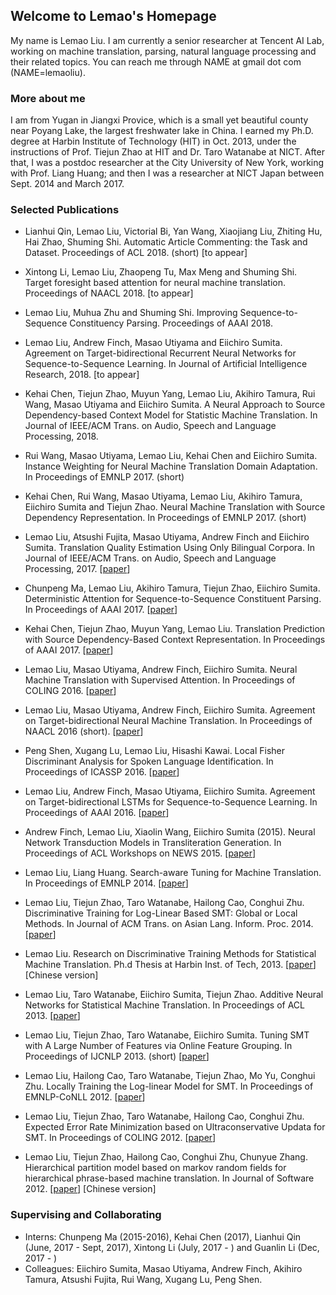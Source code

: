 ## Welcome to Lemao's Homepage

My name is Lemao Liu. I am currently a senior researcher at Tencent AI Lab, working on machine translation, parsing, natural language processing and their related topics. You can reach me through NAME at gmail dot com (NAME=lemaoliu).

### More about me

I am from Yugan in Jiangxi Provice, which is a small yet beautiful county near Poyang Lake, the largest freshwater lake in China. I earned my Ph.D. degree at Harbin Institute of Technology (HIT) in Oct. 2013, under the instructions of Prof. Tiejun Zhao at HIT and Dr. Taro Watanabe at NICT. After that, I was a postdoc researcher at the City University of New York, working with Prof. Liang Huang; and then I was a researcher at NICT Japan between Sept. 2014 and March 2017. 




### Selected Publications

- Lianhui Qin, Lemao Liu, Victorial Bi, Yan Wang, Xiaojiang Liu, Zhiting Hu, Hai Zhao, Shuming Shi. Automatic Article Commenting: the Task and Dataset. Proceedings of ACL 2018. (short) [to appear]

- Xintong Li, Lemao Liu, Zhaopeng Tu, Max Meng and Shuming Shi. Target foresight based attention for neural machine translation. Proceedings of NAACL 2018. [to appear]

- Lemao Liu, Muhua Zhu and Shuming Shi. Improving Sequence-to-Sequence Constituency Parsing. Proceedings of AAAI 2018. 

- Lemao Liu, Andrew Finch, Masao Utiyama and Eiichiro Sumita. Agreement on Target-bidirectional Recurrent Neural Networks for Sequence-to-Sequence Learning. In Journal of Artificial Intelligence Research, 2018. [to appear] 

- Kehai Chen, Tiejun Zhao, Muyun Yang, Lemao Liu, Akihiro Tamura, Rui Wang, Masao Utiyama and Eiichiro Sumita. A Neural Approach to Source Dependency-based Context Model for Statistic Machine Translation. In Journal of IEEE/ACM Trans. on Audio, Speech and Language Processing, 2018. 

- Rui Wang, Masao Utiyama, Lemao Liu, Kehai Chen and Eiichiro Sumita. Instance Weighting for Neural Machine Translation Domain Adaptation. In Proceedings of EMNLP 2017. (short)

- Kehai Chen, Rui Wang, Masao Utiyama, Lemao Liu, Akihiro Tamura, Eiichiro Sumita and Tiejun Zhao. Neural Machine Translation with Source Dependency Representation. In Proceedings of EMNLP 2017. (short) 

- Lemao Liu, Atsushi Fujita, Masao Utiyama, Andrew Finch and Eiichiro Sumita. Translation Quality Estimation Using Only Bilingual Corpora. In Journal of IEEE/ACM Trans. on Audio, Speech and Language Processing, 2017. [[paper](http://ieeexplore.ieee.org/abstract/document/7949019/)]

- Chunpeng Ma, Lemao Liu, Akihiro Tamura, Tiejun Zhao, Eiichiro Sumita. Deterministic Attention for Sequence-to-Sequence Constituent Parsing. In Proceedings of AAAI 2017. [[paper](http://www.aaai.org/Conferences/AAAI/2017/aaai17program.pdf)]

- Kehai Chen, Tiejun Zhao, Muyun Yang, Lemao Liu. Translation Prediction with Source Dependency-Based Context Representation. In Proceedings of AAAI 2017. [[paper](http://www.aaai.org/Conferences/AAAI/2017/aaai17program.pdf)]

- Lemao Liu, Masao Utiyama, Andrew Finch, Eiichiro Sumita. Neural Machine Translation with Supervised Attention. In Proceedings of COLING 2016. [[paper](http://aclweb.org/anthology/C/C16/C16-1291.pdf)]

- Lemao Liu, Masao Utiyama, Andrew Finch, Eiichiro Sumita. Agreement on Target-bidirectional Neural Machine Translation. In Proceedings of NAACL 2016 (short). [[paper](http://www.aclweb.org/anthology/N16-1046)]

- Peng Shen, Xugang Lu, Lemao Liu, Hisashi Kawai. Local Fisher Discriminant Analysis for Spoken Language Identification. In Proceedings of ICASSP 2016. [[paper](http://ieeexplore.ieee.org/stamp/stamp.jsp?arnumber=7472794)]

- Lemao Liu, Andrew Finch, Masao Utiyama, Eiichiro Sumita. Agreement on Target-bidirectional LSTMs for Sequence-to-Sequence Learning. In Proceedings of AAAI 2016. [[paper](http://www.aaai.org/ocs/index.php/AAAI/AAAI16/paper/view/12028)]

- Andrew Finch, Lemao Liu, Xiaolin Wang, Eiichiro Sumita (2015). Neural Network Transduction Models in Transliteration Generation. In Proceedings of ACL Workshops on NEWS 2015. [[paper](http://www.aclweb.org/anthology/W15-3909)]

- Lemao Liu, Liang Huang. Search-aware Tuning for Machine Translation. In Proceedings of EMNLP 2014. [[paper](http://aclweb.org/anthology/D/D14/D14-1209.pdf)]

- Lemao Liu, Tiejun Zhao, Taro Watanabe, Hailong Cao, Conghui Zhu. Discriminative Training for Log-Linear Based SMT: Global or Local Methods. In Journal of ACM Trans. on Asian Lang. Inform. Proc. 2014. [[paper](http://dl.acm.org/citation.cfm?id=2637478)]

- Lemao Liu. Research on Discriminative Training Methods for Statistical Machine Translation. Ph.d Thesis at Harbin Inst. of Tech, 2013. [[paper](https://docs.google.com/viewer?a=v&pid=sites&srcid=ZGVmYXVsdGRvbWFpbnxsZW1hb2xpdXxneDo3NTgwYTE5NzhhMjVlOTZh)] [Chinese version]

- Lemao Liu, Taro Watanabe, Eiichiro Sumita, Tiejun Zhao. Additive Neural Networks for Statistical Machine Translation. In Proceedings of ACL 2013. [[paper](http://www.aclweb.org/anthology/P13-1078)]

- Lemao Liu, Tiejun Zhao, Taro Watanabe, Eiichiro Sumita. Tuning SMT with A Large Number of Features via Online Feature Grouping. In Proceedings of IJCNLP 2013. (short) [[paper](http://www.aclweb.org/anthology/I13-1032)]

- Lemao Liu, Hailong Cao, Taro Watanabe, Tiejun Zhao, Mo Yu, Conghui Zhu. Locally Training the Log-linear Model for SMT. In Proceedings of EMNLP-CoNLL 2012. [[paper](http://www.aclweb.org/anthology/D12-1037)]

- Lemao Liu, Tiejun Zhao, Taro Watanabe, Hailong Cao, Conghui Zhu. Expected Error Rate Minimization based on Ultraconservative Updata for SMT. In Proceedings of COLING 2012. [[paper](http://www.aclweb.org/anthology/C12-2071)]

- Lemao Liu, Tiejun Zhao, Hailong Cao, Conghui Zhu, Chunyue Zhang. Hierarchical partition model based on markov random fields for hierarchical phrase-based machine translation. In Journal of Software 2012. [[paper](http://www.jos.org.cn/ch/reader/create_pdf.aspx?file_no=4207)] [Chinese version]

### Supervising and Collaborating

- Interns: Chunpeng Ma (2015-2016), Kehai Chen (2017), Lianhui Qin (June, 2017 - Sept, 2017), Xintong Li (July, 2017 - ) and Guanlin Li (Dec, 2017 - )
- Colleagues: Eiichiro Sumita, Masao Utiyama, Andrew Finch, Akihiro Tamura, Atsushi Fujita, Rui Wang, Xugang Lu, Peng Shen.

